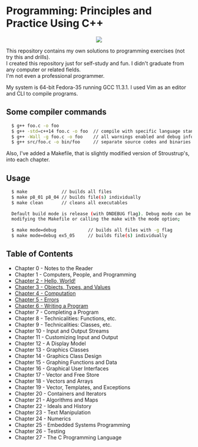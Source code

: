 # Programming: Principles and Practice Using C++

<p align="center">
   <img src="https://user-images.githubusercontent.com/24891489/193471428-0dc1e7dc-3229-4b57-87ce-fc1d2cdde06f.jpg" />
</p>

This repository contains my own solutions to programming exercises (not try this and drills).\
I created this repository just for self-study and fun. I didn't graduate from any computer or related fields.\
I'm not even a professional programmer.

My system is 64-bit Fedora-35 running GCC 11.3.1. I used Vim as an editor and CLI to compile programs.

## Some compiler commands
```bash
  $ g++ foo.c -o foo
  $ g++ -std=c++14 foo.c -o foo  // compile with specific language standard
  $ g++ -Wall -g foo.c -o foo    // all warnings enabled and debug information generated
  $ g++ src/foo.c -o bin/foo     // separate source codes and binaries
```

Also, I've added a Makefile, that is slightly modified version of Stroustrup's, into each chapter.
## Usage
```bash
  $ make             // builds all files
  $ make p8_01 p8_04 // builds file(s) individually
  $ make clean       // cleans all executables
  
  Default build mode is release (with DNDEBUG flag). Debug mode can be activated by either 
  modifying the Makefile or calling the make with the mode option;
  
  $ make mode=debug            // builds all files with -g flag
  $ make mode=debug ex5_05     // builds file(s) individually
```

## Table of Contents
* Chapter 0 - Notes to the Reader
* Chapter 1 - Computers, People, and Programming
* [Chapter 2 - Hello, World!](https://github.com/pswaux/programming-principles-practice-cpp/tree/main/02)
* [Chapter 3 - Objects, Types, and Values](https://github.com/pswaux/programming-principles-practice-cpp/tree/main/03)
* [Chapter 4 - Computation](https://github.com/pswaux/programming-principles-practice-cpp/tree/main/04)
* [Chapter 5 - Errors](https://github.com/pswaux/programming-principles-practice-cpp/tree/main/05)
* [Chapter 6 - Writing a Program](https://github.com/pswaux/programming-principles-practice-cpp/tree/main/06)
* Chapter 7 - Completing a Program
* Chapter 8 - Technicalities: Functions, etc.
* Chapter 9 - Technicalities: Classes, etc.
* Chapter 10 - Input and Output Streams
* Chapter 11 - Customizing Input and Output
* Chapter 12 - A Display Model
* Chapter 13 - Graphics Classes
* Chapter 14 - Graphics Class Design
* Chapter 15 - Graphing Functions and Data
* Chapter 16 - Graphical User Interfaces
* Chapter 17 - Vector and Free Store
* Chapter 18 - Vectors and Arrays
* Chapter 19 - Vector, Templates, and Exceptions
* Chapter 20 - Containers and Iterators
* Chapter 21 - Algorithms and Maps
* Chapter 22 - Ideals and History
* Chapter 23 - Text Manipulation
* Chapter 24 - Numerics
* Chapter 25 - Embedded Systems Programming
* Chapter 26 - Testing
* Chapter 27 - The C Programming Language
